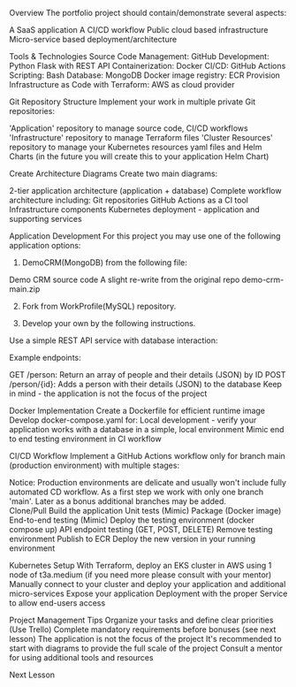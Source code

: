 Overview
The portfolio project should contain/demonstrate several aspects:

A SaaS application
A CI/CD workflow
Public cloud based infrastructure
Micro-service based deployment/architecture


Tools & Technologies
Source Code Management: GitHub
Development: Python Flask with REST API
Containerization: Docker
CI/CD: GitHub Actions
Scripting: Bash
Database: MongoDB
Docker image registry: ECR
Provision Infrastructure as Code with Terraform:
AWS as cloud provider


Git Repository Structure
Implement your work in multiple private Git repositories:

'Application' repository to manage source code, CI/CD workflows
'Infrastructure' repository to manage Terraform files
'Cluster Resources' repository to manage your Kubernetes resources yaml files and Helm Charts (in the future you will create this to your application Helm Chart)


Create Architecture Diagrams
Create two main diagrams:

2-tier application architecture (application + database)
Complete workflow architecture including:
Git repositories
GitHub Actions as a CI tool
Infrastructure components
Kubernetes deployment - application and supporting services


Application Development
For this project you may use one of the following application options:

1. DemoCRM(MongoDB) from the following file:



Demo CRM source code
A slight re-write from the original repo
demo-crm-main.zip


2. Fork from WorkProfile(MySQL) repository.

3. Develop your own by the following instructions.

Use a simple REST API service with database interaction:

Example endpoints:

GET /person: Return an array of people and their details (JSON) by ID
POST /person/{id}: Adds a person with their details (JSON) to the database
Keep in mind - the application is not the focus of the project

Docker Implementation
Create a Dockerfile for efficient runtime image
Develop docker-compose.yaml for:
Local development - verify your application works with a database in a simple, local environment
Mimic end to end testing environment in CI workflow


CI/CD Workflow
Implement a GitHub Actions workflow only for branch main (production environment) with multiple stages:

Notice: Production environments are delicate and usually won't include fully automated CD workflow.
As a first step we work with only one branch 'main'. Later as a bonus additional branches may be added.  
Clone/Pull
Build the application
Unit tests (Mimic)
Package (Docker image)
End-to-end testing (Mimic)
Deploy the testing environment (docker compose up)
API endpoint testing (GET, POST, DELETE)
Remove testing environment
Publish to ECR
Deploy the new version in your running environment


Kubernetes Setup
With Terraform, deploy an EKS cluster in AWS using 1 node of t3a.medium (if you need more please consult with your mentor)
Manually connect to your cluster and deploy your application and additional micro-services
Expose your application Deployment with the proper Service to allow end-users access



Project Management Tips
Organize your tasks and define clear priorities (Use Trello)
Complete mandatory requirements before bonuses (see next lesson)
The application is not the focus of the project
It's recommended to start with diagrams to provide the full scale of the project
Consult a mentor for using additional tools and resources

Next Lesson
